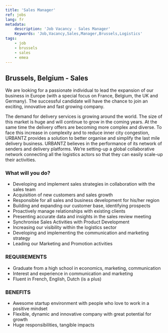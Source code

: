 ```yaml
---
title: 'Sales Manager'
ref: jobs
lang: fr
metadata:
    description: 'Job Vacancy - Sales Manager'
    Keywords: 'Job,Vacancy,Sales,Manager,Brussels,Logistics'
tags:
    - job
    - brussels
    - sales
    - emea
---
```

## Brussels, Belgium - Sales

We are looking for a passionate individual to lead the expansion of our business in Europe (with a special focus on France, Belgium, the UK and Germany). The successful candidate will have the chance to join an exciting, innovative and fast growing company.

The demand for delivery services is growing around the world. The size of this market is huge and will continue to grow in the coming years. At the same time the delivery offers are becoming more complex and diverse. To face this increase in complexity and to reduce inner city congestion, URBANTZ provides a solution to better organise and simplify the last mile delivery business.
URBANTZ believes in the performance of its network of senders and delivery platforms. We’re setting-up a global collaborative network connecting all the logistics actors so that they can easily scale-up their activities.

### What will you do?

- Developing and implement sales strategies in collaboration with the sales team
- Acquisition of new customers and sales growth
- Responsible for all sales and business development for his/her region
- Building and expanding our customer base, identifying prospects
- Proactively manage relationships with existing clients
- Presenting accurate data and insights in the sales review meeting
- Synchronise Sales Activities with Product Development
- Increasing our visibility within the logistics sector
- Developing and implementing the communication and marketing strategy
- Leading our Marketing and Promotion activities

### REQUIREMENTS
- Graduate from a high school in economics, marketing, communication
- Interest and experience in communication and marketing
- Fluent in French, English, Dutch (is a plus)

### BENEFITS
- Awesome startup environment with people who love to work in a positive mindset
- Flexible, dynamic and innovative company with great potential for growth
- Huge responsibilities, tangible impacts